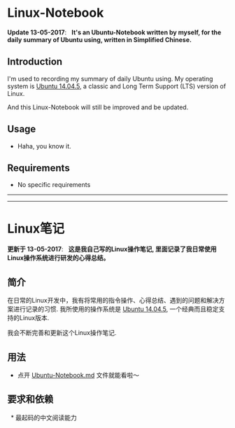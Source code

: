 




# Linux-Notebook
 
__Update 13-05-2017__:   __It's an Ubuntu-Notebook written by myself, for the daily summary of Ubuntu using, written in Simplified Chinese.__

## Introduction

I'm used to recording my summary of daily Ubuntu using. My operating system is [Ubuntu 14.04.5](http://releases.ubuntu.com/14.04.5/), a classic and Long Term Support (LTS) version of Linux.

And this Linux-Notebook will still be improved and be updated.

## Usage 

* Haha, you know it.

## Requirements

   * No specific requirements

---

---

# Linux笔记
 
__更新于 13-05-2017__:   __这是我自己写的Linux操作笔记, 里面记录了我日常使用Linux操作系统进行研发的心得总结。__

## 简介

在日常的Linux开发中，我有将常用的指令操作、心得总结、遇到的问题和解决方案进行记录的习惯. 我所使用的操作系统是 [Ubuntu 14.04.5](http://releases.ubuntu.com/14.04.5/), 一个经典而且稳定支持的Linux版本.

我会不断完善和更新这个Linux操作笔记.

## 用法

* 点开 [Ubuntu-Notebook.md](https://github.com/JNingWei/Linux-Notebook/blob/master/Ubuntu-Notebook.md) 文件就能看啦～

## 要求和依赖

   * 最起码的中文阅读能力
